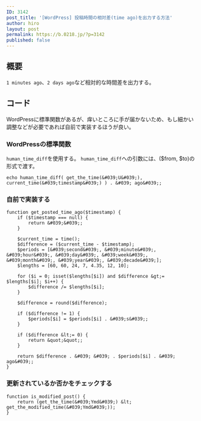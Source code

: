 ```yaml
---
ID: 3142
post_title: '[WordPress] 投稿時間の相対差(time ago)を出力する方法'
author: hiro
layout: post
permalink: https://b.0218.jp/?p=3142
published: false
---
```

## 概要

`1 minutes ago`、`2 days ago`など相対的な時間差を出力する。

## コード

WordPressに標準関数があるが、痒いところに手が届かないため、もし細かい調整などが必要であれば自前で実装するほうが良い。

### WordPressの標準関数

`human_time_diff`を使用する。
`human_time_diff`への引数には、($from, $to)の形式で渡す。

```language-php
echo human_time_diff( get_the_time(&#039;U&#039;), current_time(&#039;timestamp&#039;) ) . &#039; ago&#039;;
```


### 自前で実装する

```language-php
function get_posted_time_ago($timestamp) {
    if ($timestamp === null) {
        return &#039;&#039;;
    }

    $current_time = time();
    $difference = ($current_time - $timestamp);
    $periods = [&#039;second&#039;, &#039;minute&#039;, &#039;hour&#039;, &#039;day&#039;, &#039;week&#039;, &#039;month&#039;, &#039;year&#039;, &#039;decade&#039;];
    $lengths = [60, 60, 24, 7, 4.35, 12, 10];

    for ($i = 0; isset($lengths[$i]) and $difference &gt;= $lengths[$i]; $i++) {
        $difference /= $lengths[$i];
    }

    $difference = round($difference);

    if ($difference != 1) {
        $periods[$i] = $periods[$i] . &#039;s&#039;;
    }

    if ($difference &lt;= 0) {
        return &quot;&quot;;
    }

    return $difference . &#039; &#039; . $periods[$i] . &#039; ago&#039;;
}
```

### 更新されているか否かをチェックする

```language-php
function is_modified_post() {
    return (get_the_time(&#039;Ymd&#039;) &lt; get_the_modified_time(&#039;Ymd&#039;));
}
```